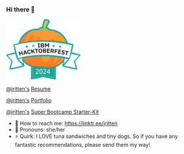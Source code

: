 ### Hi there 👋

[IBM Hacktoberfest 2024 Badge]: #
<img src="ibmhacktoberfest2024.svg" width="200">

[@jritten's](https://www.linkedin.com/in/jritten) [Resume](http://ibm.biz/jritten-resume)

[@jritten's](https://www.linkedin.com/in/jritten) [Portfolio](https://jritten.github.io/portfolio)

[@jritten's](https://www.linkedin.com/in/jritten) [Super Bootcamp Starter-Kit](https://github.com/jritten/beyond-bootcamp)

- 💬 How to reach me: https://linktr.ee/jritten
- 🌱 Pronouns: she/her
- ⚡ Quirk: I LOVE tuna sandwiches and tiny dogs. So if you have any fantastic recommendations, please send them my way!

<!--
**jritten/jritten** is a ✨ _special_ ✨ repository because its `README.md` (this file) appears on your GitHub profile.

https://ibm.biz/jritten-portfolio 
My Zoom: http://ibm.biz/jritten

Here are some ideas to get you started:

- 🔭 I’m currently working on ...
- 🌱 I’m currently learning ...
- 👯 I’m looking to collaborate on ...
- 🤔 I’m looking for help with ...
- 💬 Ask me about ...
- 📫 How to reach me: ...
- 😄 Pronouns: ...
- ⚡ Fun fact: ...
-->

